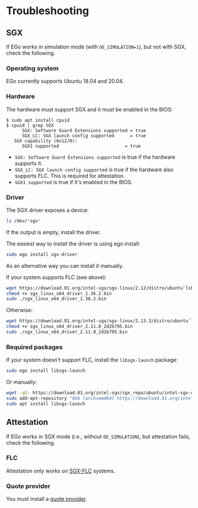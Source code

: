 # Troubleshooting

## SGX
If EGo works in simulation mode (with `OE_SIMULATION=1`), but not with SGX, check the following.

### Operating system
EGo currently supports Ubuntu 18.04 and 20.04.

### Hardware
The hardware must support SGX and it must be enabled in the BIOS:
```shell-session
$ sudo apt install cpuid
$ cpuid | grep SGX
      SGX: Software Guard Extensions supported = true
      SGX_LC: SGX launch config supported      = true
   SGX capability (0x12/0):
      SGX1 supported                         = true
```
* `SGX: Software Guard Extensions supported` is true if the hardware supports it.
* `SGX_LC: SGX launch config supported` is true if the hardware also supports FLC. This is required for attestation.
* `SGX1 supported` is true if it's enabled in the BIOS.

### Driver
The SGX driver exposes a device:
```bash
ls /dev/*sgx*
```
If the output is empty, install the driver.

The easiest way to install the driver is using ego install:
```bash
sudo ego install sgx-driver
```


As an alternative way you can install it manually.

If your system supports FLC (see above):
```bash
wget https://download.01.org/intel-sgx/sgx-linux/2.12/distro/ubuntu`lsb_release -rs`-server/sgx_linux_x64_driver_1.36.2.bin
chmod +x sgx_linux_x64_driver_1.36.2.bin
sudo ./sgx_linux_x64_driver_1.36.2.bin
```

Otherwise:
```bash
wget https://download.01.org/intel-sgx/sgx-linux/2.13.3/distro/ubuntu`lsb_release -rs`-server/sgx_linux_x64_driver_2.11.0_2d2b795.bin
chmod +x sgx_linux_x64_driver_2.11.0_2d2b795.bin
sudo ./sgx_linux_x64_driver_2.11.0_2d2b795.bin
```

### Required packages
If your system doesn't support FLC, install the `libsgx-launch` package:
```bash
sudo ego install libsgx-launch
```

Or manually:
```bash
wget -qO- https://download.01.org/intel-sgx/sgx_repo/ubuntu/intel-sgx-deb.key | apt-key add
sudo add-apt-repository "deb [arch=amd64] https://download.01.org/intel-sgx/sgx_repo/ubuntu `lsb_release -cs` main"
sudo apt install libsgx-launch
```

## Attestation
If EGo works in SGX mode (i.e., without `OE_SIMULATION`), but attestation fails, check the following.

### FLC
Attestation only works on [SGX-FLC](#hardware) systems.

### Quote provider
You must install a [quote provider](../reference/attest.md).
